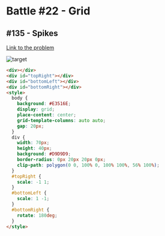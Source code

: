 # Battle #22 - Grid

## #135 - Spikes

[Link to the problem](https://cssbattle.dev/play/135)

![target](https://cssbattle.dev/targets/135.png)

```html
<div></div>
<div id="topRight"></div>
<div id="bottomLeft"></div>
<div id="bottomRight"></div>
<style>
  body {
    background: #E3516E;
    display: grid;
    place-content: center;
    grid-template-columns: auto auto;
    gap: 20px;
  }
  div {
    width: 70px;
    height: 40px;
    background: #D9D9D9;
    border-radius: 0px 20px 20px 0px;
    clip-path: polygon(0 0, 100% 0, 100% 100%, 56% 100%);
  }
  #topRight {
    scale: -1 1;
  }
  #bottomLeft {
    scale: 1 -1;
  }
  #bottomRight {
    rotate: 180deg;
  }
</style>
```
